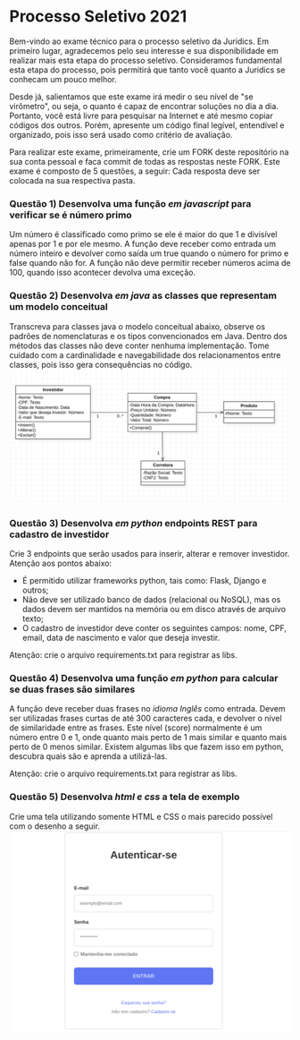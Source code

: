 # Processo Seletivo 2021

Bem-vindo ao exame técnico para o processo seletivo da Juridics.
Em primeiro lugar, agradecemos pelo seu interesse e sua disponibilidade em realizar mais esta etapa do processo seletivo.
Consideramos fundamental esta etapa do processo, pois permitirá que tanto você quanto a Juridics se conhecam um pouco melhor.

Desde já, salientamos que este exame irá medir o seu nível de "se virômetro", ou seja, o quanto é capaz de encontrar
soluções no dia a dia. Portanto, você está livre para pesquisar na Internet e até mesmo copiar códigos dos outros.
Porém, apresente um código final legível, entendível e organizado, pois isso será usado como critério de avaliação.

Para realizar este exame, primeiramente, crie um FORK deste repositório na sua conta pessoal e faca commit de todas as respostas neste FORK.
Este exame é composto de 5 questões, a seguir:
Cada resposta deve ser colocada na sua respectiva pasta.

### Questão 1) Desenvolva uma função *em javascript* para verificar se é número primo
Um número é classificado como primo se ele é maior do que 1 e divisível apenas por 1 e por ele mesmo.
A função deve receber como entrada um número inteiro e devolver como saída um true quando o número for primo e false quando não for. 
A função não deve permitir receber números acima de 100, quando isso acontecer devolva uma exceção.

### Questão 2) Desenvolva *em java* as classes que representam um modelo conceitual
Transcreva para classes java o modelo conceitual abaixo, observe os padrões de nomenclaturas e os tipos convencionados em Java.
Dentro dos métodos das classes não deve conter nenhuma implementação.
Tome cuidado com a cardinalidade e navegabilidade dos relacionamentos entre classes, pois isso gera consequências no código.
![Modelo Conceitual](questao2/modelo.jpeg)

### Questão 3) Desenvolva *em python* endpoints REST para cadastro de investidor
Crie 3 endpoints que serão usados para inserir, alterar e remover investidor.
Atenção aos pontos abaixo: 
 - É permitido utilizar frameworks python, tais como: Flask, Django e outros;
 - Não deve ser utilizado banco de dados (relacional ou NoSQL), mas os dados devem ser mantidos na memória ou em disco através de arquivo texto;
 - O cadastro de investidor deve conter os seguintes campos: nome, CPF, email, data de nascimento e valor que deseja investir.

Atenção: crie o arquivo requirements.txt para registrar as libs.

### Questão 4) Desenvolva uma função *em python* para calcular se duas frases são similares
A função deve receber duas frases no *idioma Inglês* como entrada. Devem ser utilizadas frases curtas de até 300 caracteres cada,
e devolver o nível de similaridade entre as frases. Este nível (score) normalmente é um número entre 0 e 1, onde quanto mais perto de
1 mais similar e quanto mais perto de 0 menos similar.
Existem algumas libs que fazem isso em python, descubra quais são e aprenda a utilizá-las.

Atenção: crie o arquivo requirements.txt para registrar as libs.

### Questão 5) Desenvolva *html e css* a tela de exemplo
Crie uma tela utilizando somente HTML e CSS o mais parecido possível com o desenho a seguir.
![Tela a ser desenhada](questao5/exemplo.png)
